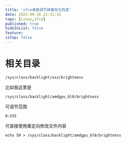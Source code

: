 ```yaml
---
title: 'xfce桌面调节屏幕背光亮度'
date: 2022-09-26 21:31:15
tags: [Linux,xfce]
published: true
hideInList: false
feature: 
isTop: false
---
```

# 相关目录

```shell
/sys/class/backlight/xxx/brightness
```

比如我这里是

```shell
/sys/class/backlight/amdgpu_bl0/brightness
```

可调节范围

`0~255`

可直接使用重定向修改文件内容

`echo 50 > /sys/class/backlight/amdgpu_bl0/brightness`